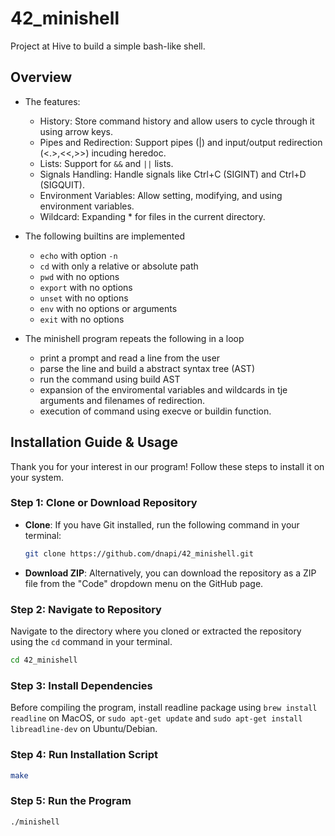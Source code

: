 # 42_minishell
Project at Hive to build a simple bash-like shell.

## Overview
- The features:
	- History: Store command history and allow users to cycle through it using arrow keys.
	- Pipes and Redirection: Support pipes (|) and input/output redirection (<.>,<<,>>) incuding heredoc.
	- Lists: Support for `&&` and `||` lists. 
	- Signals Handling: Handle signals like Ctrl+C (SIGINT) and Ctrl+D (SIGQUIT).
	- Environment Variables: Allow setting, modifying, and using environment variables.
	- Wildcard: Expanding * for files in the current directory.

- The following builtins are implemented
	- `echo` with option `-n`
	- `cd` with only a relative or absolute path
	- `pwd` with no options
	- `export` with no options
	- `unset` with no options
	- `env` with no options or arguments
	- `exit` with no options

- The minishell program repeats the following in a loop
	- print a prompt and read a line from the user
	- parse the line and build a abstract syntax tree (AST)
	- run the command using build AST
	- expansion of the enviromental variables and wildcards in tje arguments and filenames of redirection. 
	- execution of command using execve or buildin function. 

## Installation Guide & Usage

Thank you for your interest in our program! Follow these steps to install it on your system.

### Step 1: Clone or Download Repository

- **Clone**: If you have Git installed, run the following command in your terminal:
  ```bash
  git clone https://github.com/dnapi/42_minishell.git
  ```
- **Download ZIP**: Alternatively, you can download the repository as a ZIP file from the "Code" dropdown menu on the GitHub page.

### Step 2: Navigate to Repository

Navigate to the directory where you cloned or extracted the repository using the `cd` command in your terminal.
```bash
cd 42_minishell
```

### Step 3: Install Dependencies
Before compiling the program, install readline package using `brew install readline` on MacOS, or `sudo apt-get update` and `sudo apt-get install libreadline-dev` on Ubuntu/Debian.

### Step 4: Run Installation Script
```bash
make
```

### Step 5: Run the Program
```bash
./minishell 
```